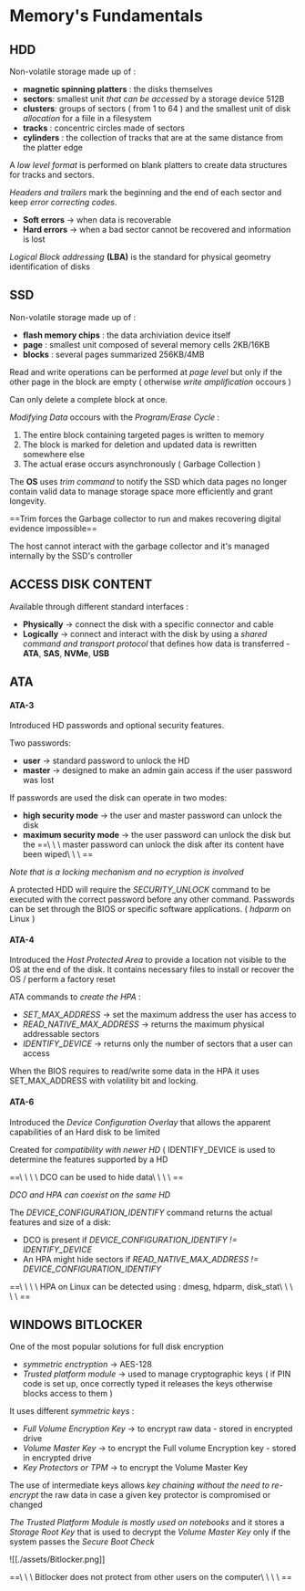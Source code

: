 # Memory's Fundamentals
## HDD
Non-volatile storage made up of :
- **magnetic spinning platters** : the disks themselves
- **sectors**: smallest unit *that can be accessed* by a storage device 512B
- **clusters**: groups of sectors (  from 1 to 64 ) and the smallest unit of disk *allocation* for a fiile in a filesystem
- **tracks** : concentric circles made of sectors
- **cylinders** : the collection of tracks that are at the same distance from the platter edge

A *low level format* is performed on blank platters to create data structures for tracks and sectors.

*Headers and trailers* mark the beginning and the end of each sector and keep *error correcting codes*.

- **Soft errors** -> when data is recoverable
- **Hard errors** -> when a bad sector cannot be recovered and information is lost

*Logical Block addressing* **(LBA)** is the standard for physical geometry identification of disks

## SSD
Non-volatile storage made up of :
- **flash memory chips** : the data archiviation device itself
- **page** : smallest unit composed of several memory cells 2KB/16KB
- **blocks** : several pages summarized 256KB/4MB

Read and write operations can be performed at *page level* but only if the other page in the block are empty ( otherwise *write amplification* occours )

Can only delete a complete block at once.

*Modifying Data* occours with the *Program/Erase Cycle* :

1. The entire block containing targeted pages is written to memory
2. The block is marked for deletion and updated data is rewritten somewhere else
3. The actual erase occurs asynchronously ( Garbage Collection )

The **OS** uses *trim command* to notify the SSD which data pages no longer contain valid data to manage storage space more efficiently and grant longevity.

==Trim forces the Garbage collector to run and makes recovering digital 
evidence impossible==

The host cannot interact with the garbage collector and it's managed internally by the SSD's controller

## ACCESS DISK CONTENT

Available through different standard interfaces :
- **Physically** -> connect the disk with a specific connector and cable
- **Logically** -> connect and interact with the disk by using a *shared command and transport protocol* that defines how data is transferred - **ATA**, **SAS**, **NVMe**, **USB**

## ATA

#### ATA-3

Introduced HD passwords and optional security features.

Two passwords:
- **user** -> standard password to unlock the HD
- **master** -> designed to make an admin gain access if the user password was lost 

If passwords are used the disk can operate in two modes:
- **high security mode** -> the user and master password can unlock the disk
- **maximum security mode** -> the user password can unlock the disk but the
	==\ \ \ master password can unlock the disk after its content have been wiped\ \ \ ==

*Note that is a locking mechanism and no ecryption is involved*

A protected HDD will require the *SECURITY_UNLOCK* command to be executed with the correct password before any other command.
Passwords can be set through the  BIOS or specific software applications.
( *hdparm* on Linux )

#### ATA-4

Introduced  the *Host Protected Area* to provide a location not visible to the OS at the end of the disk.
It contains necessary files to install or recover the OS / perform a factory reset

ATA commands to *create the HPA* :
- *SET_MAX_ADDRESS* -> set the maximum address the user has access to
- *READ_NATIVE_MAX_ADDRESS* -> returns the maximum physical addressable sectors
- *IDENTIFY_DEVICE* -> returns only the number of sectors that a user can access

When the BIOS requires to read/write some data in the HPA it uses SET_MAX_ADDRESS with volatility bit and locking.

#### ATA-6

Introduced the *Device Configuration Overlay* that allows the apparent capabilities of an Hard disk to be limited

Created for *compatibility with newer HD* ( IDENTIFY_DEVICE is used to determine the features supported by a HD 

==\ \ \ \ DCO can be used to hide data\ \ \ \ == 

*DCO and HPA can coexist on the same HD*

The *DEVICE_CONFIGURATION_IDENTIFY* command returns the actual features and size of a disk:
- DCO is present if  *DEVICE_CONFIGURATION_IDENTIFY != IDENTIFY_DEVICE*
- An HPA might hide sectors if *READ_NATIVE_MAX_ADDRESS != DEVICE_CONFIGURATION_IDENTIFY*

==\ \ \ \ HPA on Linux can be detected using : dmesg, hdparm, disk_stat\ \ \ \ \ ==

## WINDOWS BITLOCKER

One of the most popular solutions for full disk encryption
- *symmetric enctryption* -> AES-128
- *Trusted platform module* -> used to manage cryptographic keys ( if PIN code is set up, once correctly typed it releases the keys otherwise blocks access to them )

It uses different *symmetric keys* :
- *Full Volume Encryption Key* -> to encrypt raw data - stored in encrypted drive
- *Volume Master Key* -> to encrypt the Full volume Encryption key - stored in encrypted drive
- *Key Protectors or TPM* -> to encrypt the Volume Master Key

The use of intermediate keys allows *key chaining without the need to re-encrypt* 
the raw data in case a given key protector is compromised or changed

*The Trusted Platform Module is mostly used on notebooks* and it stores a *Storage Root Key* that is used to decrypt the *Volume Master Key* only if the system passes the *Secure Boot Check*

![[./assets/Bitlocker.png]]

==\ \ \ Bitlocker does not protect from other users on the computer\ \ \ \ ==

